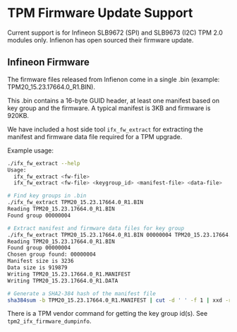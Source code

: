 # TPM Firmware Update Support

Current support is for Infineon SLB9672 (SPI) and SLB9673 (I2C) TPM 2.0 modules only. Infienon has open sourced their firmware update.

## Infineon Firmware

The firmware files released from Infienon come in a single .bin (example: TPM20_15.23.17664.0_R1.BIN).

This .bin contains a 16-byte GUID header, at least one manifest based on key group and the firmware. A typical manifest is 3KB and firmware is 920KB.

We have included a host side tool `ifx_fw_extract` for extracting the manifest and firmware data file required for a TPM upgrade.

Example usage:

```sh
./ifx_fw_extract --help
Usage:
  ifx_fw_extract <fw-file>
  ifx_fw_extract <fw-file> <keygroup_id> <manifest-file> <data-file>

# Find key groups in .bin
./ifx_fw_extract TPM20_15.23.17664.0_R1.BIN
Reading TPM20_15.23.17664.0_R1.BIN
Found group 00000004

# Extract manifest and firmware data files for key group
./ifx_fw_extract TPM20_15.23.17664.0_R1.BIN 00000004 TPM20_15.23.17664.0_R1.MANIFEST TPM20_15.23.17664.0_R1.DATA
Reading TPM20_15.23.17664.0_R1.BIN
Found group 00000004
Chosen group found: 00000004
Manifest size is 3236
Data size is 919879
Writing TPM20_15.23.17664.0_R1.MANIFEST
Writing TPM20_15.23.17664.0_R1.DATA

# Generate a SHA2-384 hash of the manifest file
sha384sum -b TPM20_15.23.17664.0_R1.MANIFEST | cut -d ' ' -f 1 | xxd -r -p > TPM20_15.23.17664.0_R1.MANIFESTHASH
```

There is a TPM vendor command for getting the key group id(s). See `tpm2_ifx_firmware_dumpinfo`.

